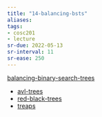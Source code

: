 ```yaml
---
title: "14-balancing-bsts"
aliases: 
tags: 
- cosc201
- lecture
sr-due: 2022-05-13
sr-interval: 11
sr-ease: 250
---
```


[balancing-binary-search-trees](notes/balancing-binary-search-trees.md)

- [avl-trees](notes/avl-trees.md)
- [red-black-trees](notes/red-black-trees.md)
- [treaps](notes/treaps.md)
